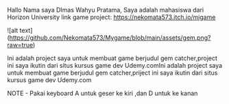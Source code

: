 Hallo Nama saya DImas Wahyu Pratama, Saya adalah mahasiswa dari Horizon University
link game project: https://nekomata573.itch.io/migame

![alt text] (https://github.com/Nekomata573/Mygame/blob/main/assets/gem.png?raw=true)



Ini adalah project saya untuk membuat game berjudul gem catcher,project ini saya ikutin dari situs kursus game dev Udemy.comIni adalah project saya untuk membuat game berjudul gem catcher,priject ini saya ikutin dari situs kursus game dev Udemy.com



NOTE - Pakai keyboard A untuk geser ke kiri ,dan D untuk ke kanan

